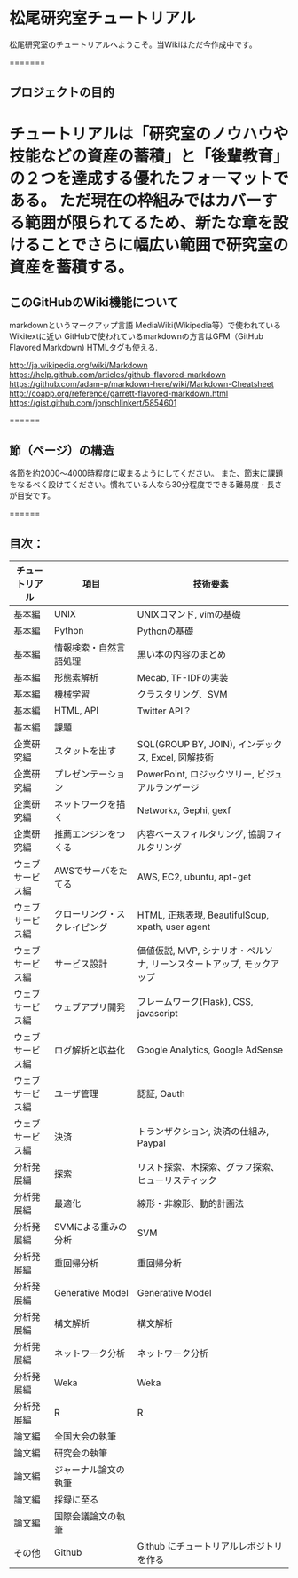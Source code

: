 松尾研究室チュートリアル
========

松尾研究室のチュートリアルへようこそ。当Wikiはただ今作成中です。

=======

## プロジェクトの目的
チュートリアルは「研究室のノウハウや技能などの資産の蓄積」と「後輩教育」の２つを達成する優れたフォーマットである。
ただ現在の枠組みではカバーする範囲が限られてるため、新たな章を設けることでさらに幅広い範囲で研究室の資産を蓄積する。			
======

## このGitHubのWiki機能について

markdownというマークアップ言語
MediaWiki(Wikipedia等）で使われているWikitextに近い
GitHubで使われているmarkdownの方言はGFM（GitHub Flavored Markdown)
HTMLタグも使える.

http://ja.wikipedia.org/wiki/Markdown
https://help.github.com/articles/github-flavored-markdown
https://github.com/adam-p/markdown-here/wiki/Markdown-Cheatsheet
http://coapp.org/reference/garrett-flavored-markdown.html
https://gist.github.com/jonschlinkert/5854601


======

## 節（ページ）の構造

各節を約2000〜4000時程度に収まるようにしてください。
また、節末に課題をなるべく設けてください。慣れている人なら30分程度でできる難易度・長さが目安です。

======

## 目次：


チュートリアル | 項目 | 技術要素 
--- | --- | --- 
基本編 | UNIX | UNIXコマンド, vimの基礎
基本編 | Python | Pythonの基礎
基本編 | 情報検索・自然言語処理 | 黒い本の内容のまとめ
基本編 | 形態素解析 | Mecab, TF-IDFの実装
基本編 | 機械学習 | クラスタリング、SVM
基本編 | HTML, API | Twitter API？
基本編 | 課題 |  |
企業研究編 | スタットを出す | SQL(GROUP BY, JOIN), インデックス, Excel, 図解技術
企業研究編 | プレゼンテーション | PowerPoint, ロジックツリー, ビジュアルランゲージ
企業研究編 | ネットワークを描く | Networkx, Gephi, gexf
企業研究編 | 推薦エンジンをつくる | 内容ベースフィルタリング, 協調フィルタリング
ウェブサービス編 | AWSでサーバをたてる | AWS, EC2, ubuntu, apt-get
ウェブサービス編 | クローリング・スクレイピング | HTML, 正規表現, BeautifulSoup, xpath, user agent
ウェブサービス編 | サービス設計 | 価値仮説, MVP, シナリオ・ペルソナ, リーンスタートアップ, モックアップ
ウェブサービス編 | ウェブアプリ開発 | フレームワーク(Flask), CSS, javascript
ウェブサービス編 | ログ解析と収益化 | Google Analytics, Google AdSense
ウェブサービス編 | ユーザ管理 | 認証, Oauth
ウェブサービス編 | 決済 | トランザクション, 決済の仕組み, Paypal
分析発展編 | 探索 | リスト探索、木探索、グラフ探索、ヒューリスティック
分析発展編 | 最適化 | 線形・非線形、動的計画法
分析発展編 | SVMによる重みの分析 | SVM 
分析発展編 | 重回帰分析 | 重回帰分析
分析発展編 | Generative Model | Generative Model
分析発展編 | 構文解析 | 構文解析
分析発展編 | ネットワーク分析 | ネットワーク分析
分析発展編 | Weka | Weka
分析発展編 | R | R
論文編 | 全国大会の執筆 |  |
論文編 | 研究会の執筆 |  |
論文編 | ジャーナル論文の執筆 |  |
論文編 | 採録に至る |  |
論文編 | 国際会議論文の執筆 |  |
その他 | Github | Github にチュートリアルレポジトリを作る |
